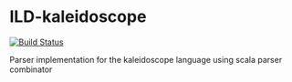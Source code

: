 # ILD-kaleidoscope
[![Build Status](https://travis-ci.org/uqbar-project/ILD-kaleidoscope.svg)](https://travis-ci.org/uqbar-project/ILD-kaleidoscope)

Parser implementation for the kaleidoscope language using scala parser combinator

